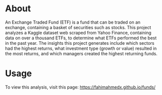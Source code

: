 # About

An Exchange Traded Fund (ETF) is a fund that can be traded on an exchange, containing a basket of securities such as stocks.
This project analyzes a Kaggle dataset web scraped from Yahoo Finance, containing data on over a thousand ETFs, to determine what ETFs performed the best in the past year.
The insights this project generates include which sectors had the highest returns, what investment type (growth or value) resulted in the most returns, and which managers created the highest returning funds.

# Usage
To view this analysis, visit this page: https://fahimahmedx.github.io/funds/
